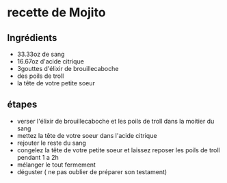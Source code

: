 # recette de Mojito

## Ingrédients

* 33.33oz de sang
* 16.67oz d'acide citrique
* 3gouttes d'élixir de brouillecaboche
* des poils de troll
* la tête de votre petite soeur

## étapes

* verser l'élixir de brouillecaboche et les poils de troll dans la moitier du sang
* mettez la tête de votre soeur dans l'acide citrique
* rejouter le reste du sang
* congelez la tête de votre petite soeur et laissez reposer les poils de troll pendant 1 a 2h
* mélanger le tout fermement
* déguster ( ne pas oublier de préparer son testament)
